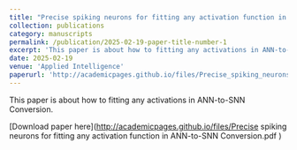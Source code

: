 ```yaml
---
title: "Precise spiking neurons for fitting any activation function in ANN-to-SNN Conversion Number 1"
collection: publications
category: manuscripts
permalink: /publication/2025-02-19-paper-title-number-1
excerpt: 'This paper is about how to fitting any activations in ANN-to-SNN Conversion.'
date: 2025-02-19
venue: 'Applied Intelligence'
paperurl: 'http://academicpages.github.io/files/Precise_spiking_neurons_for_fitting_any_activation_function_in_ANN_to_SNN_Conversion.pdf'
---
```

This paper is about how to fitting any activations in ANN-to-SNN Conversion.

[Download paper here](http://academicpages.github.io/files/Precise spiking neurons for fitting any activation function in ANN-to-SNN Conversion.pdf   )
